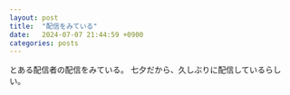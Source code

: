 ```yaml
---
layout: post
title:  "配信をみている"
date:   2024-07-07 21:44:59 +0900
categories: posts
---
```


とある配信者の配信をみている。
七夕だから、久しぶりに配信しているらしい。
